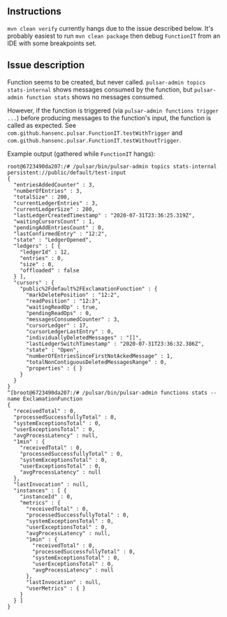 ## Instructions

`mvn clean verify` currently hangs due to the issue described below. It's probably easiest to run `mvn clean package` then debug `FunctionIT` from an IDE with some breakpoints set.

## Issue description

Function seems to be created, but never called. `pulsar-admin topics stats-internal` shows messages consumed by the function, 
but `pulsar-admin function stats` shows no messages consumed.
 
However, if the function is triggered (via `pulsar-admin functions trigger ...`) before producing messages to the function's input, 
the function is called as expected. See `com.github.hansenc.pulsar.FunctionIT.testWithTrigger` and `com.github.hansenc.pulsar.FunctionIT.testWithoutTrigger`.

Example output (gathered while `FunctionIT` hangs):
```
root@6723490da207:/# /pulsar/bin/pulsar-admin topics stats-internal persistent://public/default/test-input
{
  "entriesAddedCounter" : 3,
  "numberOfEntries" : 3,
  "totalSize" : 200,
  "currentLedgerEntries" : 3,
  "currentLedgerSize" : 200,
  "lastLedgerCreatedTimestamp" : "2020-07-31T23:36:25.319Z",
  "waitingCursorsCount" : 1,
  "pendingAddEntriesCount" : 0,
  "lastConfirmedEntry" : "12:2",
  "state" : "LedgerOpened",
  "ledgers" : [ {
    "ledgerId" : 12,
    "entries" : 0,
    "size" : 0,
    "offloaded" : false
  } ],
  "cursors" : {
    "public%2Fdefault%2FExclamationFunction" : {
      "markDeletePosition" : "12:2",
      "readPosition" : "12:3",
      "waitingReadOp" : true,
      "pendingReadOps" : 0,
      "messagesConsumedCounter" : 3,
      "cursorLedger" : 17,
      "cursorLedgerLastEntry" : 0,
      "individuallyDeletedMessages" : "[]",
      "lastLedgerSwitchTimestamp" : "2020-07-31T23:36:32.386Z",
      "state" : "Open",
      "numberOfEntriesSinceFirstNotAckedMessage" : 1,
      "totalNonContiguousDeletedMessagesRange" : 0,
      "properties" : { }
    }
  }
}
^[broot@6723490da207:/# /pulsar/bin/pulsar-admin functions stats --name ExclamationFunction
{
  "receivedTotal" : 0,
  "processedSuccessfullyTotal" : 0,
  "systemExceptionsTotal" : 0,
  "userExceptionsTotal" : 0,
  "avgProcessLatency" : null,
  "1min" : {
    "receivedTotal" : 0,
    "processedSuccessfullyTotal" : 0,
    "systemExceptionsTotal" : 0,
    "userExceptionsTotal" : 0,
    "avgProcessLatency" : null
  },
  "lastInvocation" : null,
  "instances" : [ {
    "instanceId" : 0,
    "metrics" : {
      "receivedTotal" : 0,
      "processedSuccessfullyTotal" : 0,
      "systemExceptionsTotal" : 0,
      "userExceptionsTotal" : 0,
      "avgProcessLatency" : null,
      "1min" : {
        "receivedTotal" : 0,
        "processedSuccessfullyTotal" : 0,
        "systemExceptionsTotal" : 0,
        "userExceptionsTotal" : 0,
        "avgProcessLatency" : null
      },
      "lastInvocation" : null,
      "userMetrics" : { }
    }
  } ]
}

```
